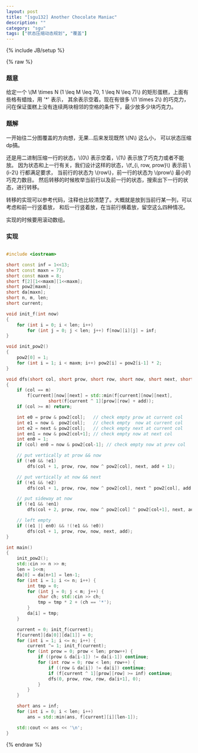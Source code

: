 ```yaml
---
layout: post
title: "[sgu132] Another Chocolate Maniac"
description: ""
category: "sgu"
tags: ["状态压缩动态规划", "覆盖"]
---
```

{% include JB/setup %}

{% raw %}

### 题意

给定一个 \\(M \times N (1 \leq M \leq 70, 1 \leq N \leq 7)\\) 的矩形蛋糕，上面有些格有蜡烛，用 '\*' 表示，
其余表示空着。现在有很多 \\(1 \times 2\\) 的巧克力，
问在保证蛋糕上没有连续两块相邻的空格的条件下，最少放多少块巧克力。

### 题解

一开始往二分图覆盖的方向想，无果...后来发现既然 \\(N\\) 这么小，
可以状态压缩dp搞。

还是用二进制压缩一行的状态，\\(0\\) 表示空着，\\(1\\) 表示放了巧克力或者不能放。
因为状态和上一行有关，我们设计这样的状态，\\(f\_{i, row, prow}\\) 表示前 \\(i-2\\) 行都满足要求，
当前行的状态为 \\(row\\)，前一行的状态为 \\(prow\\) 最小的巧克力数目。
然后转移的时候枚举当前行以及前一行的状态，搜索出下一行的状态，进行转移。

转移的实现可以参考代码，注释也比较清楚了。大概就是放到当前行某一列，可以考虑和前一行竖着放，
和后一行竖着放，在当前行横着放，留空这么四种情况。

实现的时候要用滚动数组。

### 实现

```cpp

#include <iostream>

short const inf = 1<<13;
short const maxn = 77;
short const maxm = 8;
short f[2][1<<maxm][1<<maxm];
short pow2[maxm];
short da[maxn];
short n, m, len;
short current;

void init_f(int now)
{
	for (int i = 0; i < len; i++)
		for (int j = 0; j < len; j++) f[now][i][j] = inf;
}

void init_pow2()
{
	pow2[0] = 1;
	for (int i = 1; i < maxm; i++) pow2[i] = pow2[i-1] * 2;
}

void dfs(short col, short prow, short row, short now, short next, short add)
{
	if (col == m)
		f[current][now][next] = std::min(f[current][now][next],
				short(f[current ^ 1][prow][row] + add));
	if (col >= m) return;

	int e0 = prow & pow2[col];   // check empty prow at current col
	int e1 = now &  pow2[col];   // check empty  now at current col
	int e2 = next & pow2[col];   // check empty next at current col
	int en1 = now & pow2[col+1]; // check empty now at next col
	int en0 = 1;
	if (col) en0 = now & pow2[col-1]; // check empty now at prev col

	// put vertically at prow && now
	if (!e0 && !e1)
		dfs(col + 1, prow, row, now ^ pow2[col], next, add + 1);

	// put vertically at now && next
	if (!e1 && !e2)
		dfs(col + 1, prow, row, now ^ pow2[col], next ^ pow2[col], add + 1);

	// put sideway at now
	if (!e1 && !en1)
		dfs(col + 2, prow, row, now ^ pow2[col] ^ pow2[col+1], next, add + 1);

	// left empty
	if ((e1 || en0) && !(!e1 && !e0))
		dfs(col + 1, prow, row, now, next, add);
}

int main()
{
	init_pow2();
	std::cin >> n >> m;
	len = 1<<m;
	da[0] = da[n+1] = len-1;
	for (int i = 1; i <= n; i++) {
		int tmp = 0;
		for (int j = 0; j < m; j++) {
			char ch; std::cin >> ch;
			tmp = tmp * 2 + (ch == '*');
		}
		da[i] = tmp;
	}

	current = 0; init_f(current);
	f[current][da[0]][da[1]] = 0;
	for (int i = 1; i <= n; i++) {
		current ^= 1; init_f(current);
		for (int prow = 0; prow < len; prow++) {
			if ((prow & da[i-1]) != da[i-1]) continue;
			for (int row = 0; row < len; row++) {
				if ((row & da[i]) != da[i]) continue;
				if (f[current ^ 1][prow][row] >= inf) continue;
				dfs(0, prow, row, row, da[i+1], 0);
			}
		}
	}

	short ans = inf;
	for (int i = 0; i < len; i++)
		ans = std::min(ans, f[current][i][len-1]);

	std::cout << ans << '\n';
}

```

{% endraw %}

